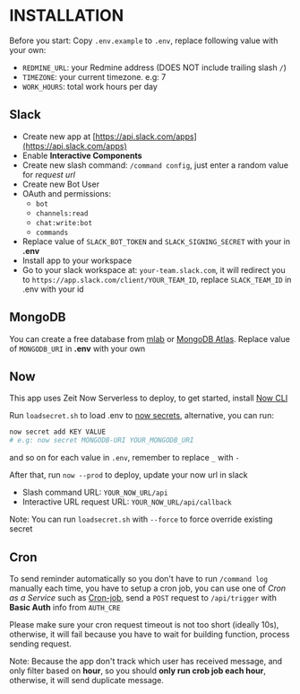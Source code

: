 # INSTALLATION
Before you start: Copy `.env.example` to `.env`, replace following value with your own:
- `REDMINE_URL`: your Redmine address (DOES NOT include trailing slash `/`)
- `TIMEZONE`: your current timezone. e.g: 7
- `WORK_HOURS`: total work hours per day

## Slack
- Create new app at [https://api.slack.com/apps](https://api.slack.com/apps)
- Enable **Interactive Components**
- Create new slash command: `/command config`, just enter a random value for *request url*
- Create new Bot User
- OAuth and permissions: 
    + `bot`
    + `channels:read`
    + `chat:write:bot`
    + `commands`
- Replace value of `SLACK_BOT_TOKEN` and `SLACK_SIGNING_SECRET` with your in **.env**
- Install app to your workspace
- Go to your slack workspace at: `your-team.slack.com`, it will redirect you to `https://app.slack.com/client/YOUR_TEAM_ID`, replace `SLACK_TEAM_ID` in .env with your id

## MongoDB
You can create a free database from [mlab](https://mlab.com/) or [MongoDB Atlas](https://www.mongodb.com/cloud/atlas). Replace value of `MONGODB_URI` in **.env** with your own

## Now
This app uses Zeit Now Serverless to deploy, to get started, install [Now CLI](https://zeit.co/download)

Run `loadsecret.sh` to load .env to [now secrets](https://zeit.co/docs/v2/environment-variables-and-secrets), alternative, you can run:
```bash
now secret add KEY VALUE
# e.g: now secret MONGODB-URI YOUR_MONGODB_URI
```
and so on for each value in `.env`, remember to replace `_` with `-`

After that, run `now --prod` to deploy, update your now url in slack

- Slash command URL: `YOUR_NOW_URL/api`
- Interactive URL request URL: `YOUR_NOW_URL/api/callback`

Note: You can run `loadsecret.sh` with `--force` to force override existing secret

## Cron
To send reminder automatically so you don't have to run `/command log` manually each time, you have to setup a cron job, you can use one of *Cron as a Service* such as [Cron-job](https://cron-job.org/), send a `POST` request to `/api/trigger` with **Basic Auth** info from `AUTH_CRE`

Please make sure your cron request timeout is not too short (ideally 10s), otherwise, it will fail because you have to wait for building function, process sending request.

Note: Because the app don't track which user has received message, and only filter based on **hour**, so you should **only run crob job each hour**, otherwise, it will send duplicate message.